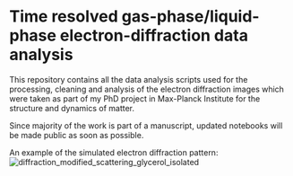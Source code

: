 # Time resolved gas-phase/liquid-phase electron-diffraction data analysis
This repository contains all the data analysis scripts used for the processing, cleaning and analysis of the electron diffraction images which were taken as part of my PhD project in Max-Planck Institute for the structure and dynamics of matter. 

Since majority of the work is part of a manuscript, updated notebooks will be made public as soon as possible.

An example of the simulated electron diffraction pattern:
![diffraction_modified_scattering_glycerol_isolated](https://user-images.githubusercontent.com/71318851/151350606-4725510f-c8dd-483e-a6f3-8725579d2115.png)
